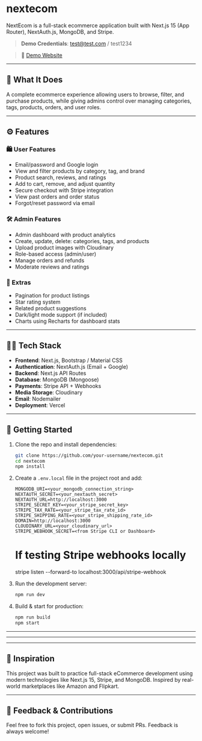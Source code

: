 # nextecom

NextEcom is a full-stack ecommerce application built with Next.js 15 (App Router), NextAuth.js, MongoDB, and Stripe.

> **Demo Credentials**: test@test.com / test1234

> 🔗 [Demo Website](https://nextecom-bay.vercel.app/)

---

## 📌 What It Does

A complete ecommerce experience allowing users to browse, filter, and purchase products, while giving admins control over managing categories, tags, products, orders, and user roles.

---

## ⚙️ Features

### 🛍️ User Features

- Email/password and Google login
- View and filter products by category, tag, and brand
- Product search, reviews, and ratings
- Add to cart, remove, and adjust quantity
- Secure checkout with Stripe integration
- View past orders and order status
- Forgot/reset password via email

### 🛠️ Admin Features

- Admin dashboard with product analytics
- Create, update, delete: categories, tags, and products
- Upload product images with Cloudinary
- Role-based access (admin/user)
- Manage orders and refunds
- Moderate reviews and ratings

### 🧩 Extras

- Pagination for product listings
- Star rating system
- Related product suggestions
- Dark/light mode support (if included)
- Charts using Recharts for dashboard stats

---

## 🧑‍💻 Tech Stack

- **Frontend**: Next.js, Bootstrap / Material CSS
- **Authentication**: NextAuth.js (Email + Google)
- **Backend**: Next.js API Routes
- **Database**: MongoDB (Mongoose)
- **Payments**: Stripe API + Webhooks
- **Media Storage**: Cloudinary
- **Email**: Nodemailer
- **Deployment**: Vercel

---

## 🚀 Getting Started

1. Clone the repo and install dependencies:

   ```bash
   git clone https://github.com/your-username/nextecom.git
   cd nextecom
   npm install
   ```

2. Create a `.env.local` file in the project root and add:

   ```env
   MONGODB_URI=<your_mongodb_connection_string>
   NEXTAUTH_SECRET=<your_nextauth_secret>
   NEXTAUTH_URL=http://localhost:3000
   STRIPE_SECRET_KEY=<your_stripe_secret_key>
   STRIPE_TAX_RATE=<your_stripe_tax_rate_id>
   STRIPE_SHIPPING_RATE=<your_stripe_shipping_rate_id>
   DOMAIN=http://localhost:3000
   CLOUDINARY_URL=<your_cloudinary_url>
   STRIPE_WEBHOOK_SECRET=<from Stripe CLI or Dashboard>
   ```

   # If testing Stripe webhooks locally

   stripe listen --forward-to localhost:3000/api/stripe-webhook

3. Run the development server:

   ```bash
   npm run dev
   ```

4. Build & start for production:
   ```bash
   npm run build
   npm start
   ```

---

<!-- ## 📷 Screenshots

> *(Optional: Add UI screenshots of homepage, product list, cart, admin panel, etc.)* -->

---

---

## 🧠 Inspiration

This project was built to practice full-stack eCommerce development using modern technologies like Next.js 15, Stripe, and MongoDB. Inspired by real-world marketplaces like Amazon and Flipkart.

---

## 📩 Feedback & Contributions

Feel free to fork this project, open issues, or submit PRs. Feedback is always welcome!

```

```
